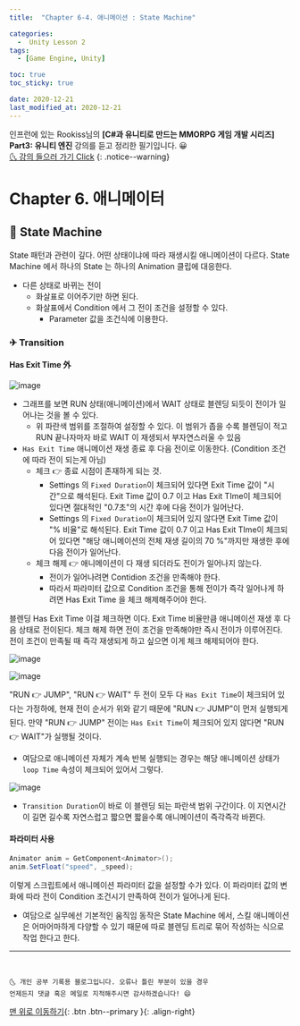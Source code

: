```yaml
---
title:  "Chapter 6-4. 애니메이션 : State Machine" 

categories:
  -  Unity Lesson 2
tags:
  - [Game Engine, Unity]

toc: true
toc_sticky: true

date: 2020-12-21
last_modified_at: 2020-12-21
---
```


인프런에 있는 Rookiss님의 **[C#과 유니티로 만드는 MMORPG 게임 개발 시리즈] Part3: 유니티 엔진** 강의를 듣고 정리한 필기입니다. 😀  
[🌜 강의 들으러 가기 Click](https://www.inflearn.com/course/MMORPG-유니티)
{: .notice--warning}

# Chapter 6. 애니메이터

## 🚀 State Machine

State 패턴과 관련이 깊다. 어떤 상태이냐에 따라 재생시킬 애니메이션이 다르다. State Machine 에서 하나의 State 는 하나의 Animation 클립에 대응한다.

- 다른 상태로 바뀌는 전이
  - 화살표로 이어주기만 하면 된다.
  - 화살표에서 Condition 에서 그 전이 조건을 설정할 수 있다.
    - Parameter 값을 조건식에 이용한다.

### ✈ Transition 

#### Has Exit Time 外

![image](https://user-images.githubusercontent.com/42318591/102740285-c8517580-4392-11eb-8f19-6b7de3ecf9b9.png)

- 그래프를 보면 RUN 상태(애니메이션)에서 WAIT 상태로 블렌딩 되듯이 전이가 일어나는 것을 볼 수 있다.
  - 위 파란색 범위를 조절하여 설정할 수 있다. 이 범위가 좁을 수록 블렌딩이 적고 RUN 끝나자마자 바로 WAIT 이 재생되서 부자연스러울 수 있음
- `Has Exit Time` 애니메이션 재생 종료 후 다음 전이로 이동한다. (Condition 조건에 따라 전이 되는게 아님)
  - 체크 👉 종료 시점이 존재하게 되는 것. 
    - Settings 의 `Fixed Duration`이 체크되어 있다면 Exit Time 값이 "시간"으로 해석된다. Exit Time 값이 0.7 이고 Has Exit TIme이 체크되어 있다면 절대적인 "0.7초"의 시간 후에 다음 전이가 일어난다.
    -  Settings 의 `Fixed Duration`이 체크되어 있지 않다면 Exit Time 값이 "% 비율"로 해석된다. Exit Time 값이 0.7 이고 Has Exit TIme이 체크되어 있다면 "해당 애니메이션의 전체 재생 길이의 70 %"까지만 재생한 후에 다음 전이가 일어난다.
  - 체크 해제 👉 애니메이션이 다 재생 되더라도 전이가 일어나지 않는다. 
    - 전이가 일어나려면 Contidion 조건을 만족해야 한다.
    - 따라서 파라미터 값으로 Condition 조건을 통해 전이가 즉각 일어나게 하려면 Has Exit Time 을 체크 해제해주어야 한다.


블렌딩
Has Exit Time 이걸 체크하면 이다. Exit Time 비율만큼 애니메이션 재생 후 다음 상태로 전이된다. 
체크 해제 하면 전이 조건을 만족해야만 즉시 전이가 이루어진다. 전이 조건이 만족될 때 즉각 재생되게 하고 싶으면 이게 체크 해제되어야 한다.

![image](https://user-images.githubusercontent.com/42318591/102740811-000ced00-4394-11eb-989f-19abf873f18c.png)

![image](https://user-images.githubusercontent.com/42318591/102740844-1450ea00-4394-11eb-83c1-f7e97a6f558b.png)

"RUN 👉 JUMP", "RUN 👉 WAIT" 두 전이 모두 다 `Has Exit Time`이 체크되어 있다는 가정하에, 현재 전이 순서가 위와 같기 때문에 "RUN 👉 JUMP"이 먼저 실행되게 된다. 만약 "RUN 👉 JUMP" 전이는 `Has Exit Time`이 체크되어 있지 않다면 "RUN 👉 WAIT"가 실행될 것이다.

- 여담으로 애니메이션 자체가 계속 반복 실행되는 경우는 해당 애니메이션 상태가 `loop Time` 속성이 체크되어 있어서 그렇다.

![image](https://user-images.githubusercontent.com/42318591/102740986-7c9fcb80-4394-11eb-9509-9a629231e17e.png)

- `Transition Duration`이 바로 이 블렌딩 되는 파란색 범위 구간이다. 이 지연시간이 길면 길수록 자연스럽고 짧으면 짧을수록 애니메이션이 즉각즉각 바뀐다.

#### 파라미터 사용

```c#
Animator anim = GetComponent<Animator>();
anim.SetFloat("speed", _speed);
```

이렇게 스크립트에서 애니메이션 파라미터 값을 설정할 수가 있다. 이 파라미터 값의 변화에 따라 전이 Condition 조건시기 만족하여 전이가 일어나게 된다.

- 여담으로 실무에선 기본적인 움직임 동작은 State Machine 에서, 스킬 애니메이션은 어마어마하게 다양할 수 있기 때문에 따로 블렌딩 트리로 묶어 작성하는 식으로 작업 한다고 한다.


***
<br>

    🌜 개인 공부 기록용 블로그입니다. 오류나 틀린 부분이 있을 경우 
    언제든지 댓글 혹은 메일로 지적해주시면 감사하겠습니다! 😄

[맨 위로 이동하기](#){: .btn .btn--primary }{: .align-right}